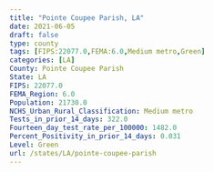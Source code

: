 ```yaml
---
title: "Pointe Coupee Parish, LA"
date: 2021-06-05
draft: false
type: county
tags: [FIPS:22077.0,FEMA:6.0,Medium metro,Green]
categories: [LA]
County: Pointe Coupee Parish
State: LA
FIPS: 22077.0
FEMA_Region: 6.0
Population: 21730.0
NCHS_Urban_Rural_Classification: Medium metro
Tests_in_prior_14_days: 322.0
Fourteen_day_test_rate_per_100000: 1482.0
Percent_Positivity_in_prior_14_days: 0.031
Level: Green
url: /states/LA/pointe-coupee-parish
---
```



